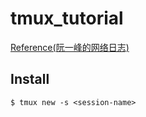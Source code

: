 # tmux_tutorial
[Reference(阮一峰的网络日志)](http://www.ruanyifeng.com/blog/2019/10/tmux.html)
## Install

```
$ tmux new -s <session-name>
```
